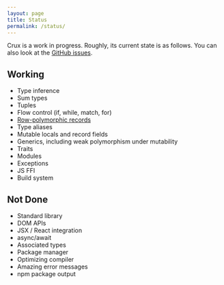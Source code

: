 ```yaml
---
layout: page
title: Status
permalink: /status/
---
```


Crux is a work in progress.  Roughly, its current state is as follows.
You can also look at the [GitHub issues](https://github.com/cruxlang/crux/issues/).

## Working

- Type inference
- Sum types
- Tuples
- Flow control (if, while, match, for)
- [Row-polymorphic records](https://github.com/cruxlang/crux/blob/master/doc/design/objects.md)
- Type aliases
- Mutable locals and record fields
- Generics, including weak polymorphism under mutability
- Traits
- Modules
- Exceptions
- JS FFI
- Build system

## Not Done

- Standard library
- DOM APIs
- JSX / React integration
- async/await
- Associated types
- Package manager
- Optimizing compiler
- Amazing error messages
- npm package output
